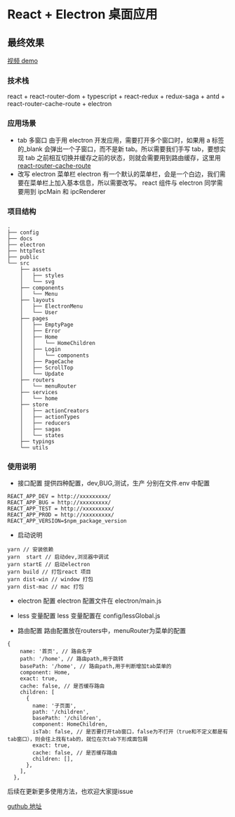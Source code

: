 # React + Electron 桌面应用

## 最终效果

[视频 demo](https://www.bilibili.com/video/BV1Ny4y1Y7EU/)

### 技术栈

react + react-router-dom + typescript + react-redux + redux-saga + antd + react-router-cache-route + electron

### 应用场景

- tab 多窗口
  由于用 electron 开发应用，需要打开多个窗口时，如果用 a 标签的\_blank 会弹出一个子窗口，而不是新 tab。所以需要我们手写 tab，要想实现 tab 之前相互切换并缓存之前的状态，则就会需要用到路由缓存，这里用 [react-router-cache-route](https://github.com/CJY0208/react-router-cache-route)
- 改写 electron 菜单栏
  electron 有一个默认的菜单栏，会是一个白边，我们需要在菜单栏上加入基本信息，所以需要改写。
  react 组件与 electron 同学需要用到 ipcMain 和 ipcRenderer

### 项目结构

```
.
├── config
├── docs
├── electron
├── httpTest
├── public
└── src
    ├── assets
    │   ├── styles
    │   └── svg
    ├── components
    │   └── Menu
    ├── layouts
    │   ├── ElectronMenu
    │   └── User
    ├── pages
    │   ├── EmptyPage
    │   ├── Error
    │   ├── Home
    │   │   └── HomeChildren
    │   ├── Login
    │   │   └── components
    │   ├── PageCache
    │   ├── ScrollTop
    │   └── Update
    ├── routers
    │   └── menuRouter
    ├── services
    │   └── home
    ├── store
    │   ├── actionCreators
    │   ├── actionTypes
    │   ├── reducers
    │   ├── sagas
    │   └── states
    ├── typings
    └── utils

```

### 使用说明

- 接口配置
  提供四种配置，dev,BUG,测试，生产
  分别在文件.env 中配置

```
REACT_APP_DEV = http://xxxxxxxxx/
REACT_APP_BUG = http://xxxxxxxxx/
REACT_APP_TEST = http://xxxxxxxxx/
REACT_APP_PROD = http://xxxxxxxxx/
REACT_APP_VERSION=$npm_package_version
```

- 启动说明

```
yarn // 安装依赖
yarn  start // 启动dev,浏览器中调试
yarn startE // 启动electron
yarn build // 打包react 项目
yarn dist-win // window 打包
yarn dist-mac // mac 打包
```

- electron 配置
  electron 配置文件在 electron/main.js

- less 变量配置
  less 变量配置在 config/lessGlobal.js

- 路由配置
路由配置放在routers中，menuRouter为菜单的配置
```
{
    name: '首页', // 路由名字
    path: '/home', // 路由path,用于跳转
    basePath: '/home', // 路由path,用于判断增加tab菜单的
    component: Home, 
    exact: true, 
    cache: false, // 是否缓存路由
    children: [
      {
        name: '子页面',
        path: '/children',
        basePath: '/children',
        component: HomeChildren,
        isTab: false, // 是否要打开tab窗口，false为不打开（true和不定义都是有tab窗口），则会往上找有tab的，就位在次tab下形成面包屑
        exact: true,
        cache: false, // 是否缓存路由
        children: [],
      },
    ],
  },
```

后续在更新更多使用方法，也欢迎大家提issue

[guthub 地址](https://github.com/youchaojun/react-electron-pc)
